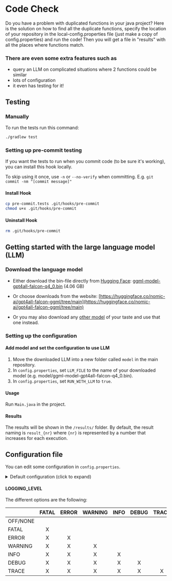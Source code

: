 # Code Check #

Do you have a problem with duplicated functions in your java project? Here is the solution on how to find all the duplicate functions, specify the location of your repository in the local-config.properties file (just make a copy of config.properties) and run the code! Then you will get a file in "results" with all the places where functions match.

### There are even some extra features such as ###

* query an LLM on complicated situations where 2 functions could be similar
* lots of configuration
* it even has testing for it!

## Testing ##

### Manually ###

To run the tests run this command:

```bash
./gradlew test
```

### Setting up pre-commit testing ###

If you want the tests to run when you commit code (to be sure it's working), you can install this hook locally.

To skip using it once, use `-n` or `--no-verify` when committing.
E.g. `git commit -nm "[commit message]"`

#### Install Hook ####

```bash
cp pre-commit.tests .git/hooks/pre-commit
chmod u+x .git/hooks/pre-commit
```

#### Uninstall Hook ####

```bash
rm .git/hooks/pre-commit
```

## Getting started with the large language model (LLM) ##

### Download the language model ###
* Either download the bin-file directly from [Hugging Face](https://huggingface.co/):
[ggml-model-gpt4all-falcon-q4_0.bin](https://huggingface.co/nomic-ai/gpt4all-falcon-ggml/resolve/main/ggml-model-gpt4all-falcon-q4_0.bin?download=true) (4.06 GB)

* Or choose downloads from the website:
[https://huggingface.co/nomic-ai/gpt4all-falcon-ggml/tree/main](https://huggingface.co/nomic-ai/gpt4all-falcon-ggml/tree/main)

* Or you may also download any [other model](https://huggingface.co/models) of your taste and use that one instead.

### Setting up the configuration ###

#### Add model and set the configuration to use LLM ####

1. Move the downloaded LLM into a new folder called `model` in the main repository.
2. In `config.properties`, set `LLM_FILE` to the name of your downloaded model (e.g. model/ggml-model-gpt4all-falcon-q4_0.bin).
3. In `config.properties`, set `RUN_WITH_LLM` to `true`.

#### Usage ####
Run `Main.java` in the project. <!-- TODO: Add run option/script that works "on the go". -->

#### Results ####
The results will be shown in the `/results/` folder. By default, the result naming is `result_{nr}` where `{nr}` is represented by a number that increases for each execution.

## Configuration file ##
You can edit some configuration in `config.properties`.

<details>
  <summary>
    Default configuration (click to expand)
  </summary>

###### *config.properties*
  ```shell
LOGGING_LEVEL=INFO
  # This is related to TEMP_FILE below.
TEMP_FILE_ENABLED=false
  # If enabled, this file will be deleted and replaced every run instead of using the results files.
TEMP_FILE=debugFile.txt
  # Directory of where the result files are saved. They range from 0 to 99.
PATH_TO_RESULTS=results
  # Set this property to a path that should be excluded. It's regex based, so writing [file1, file2] would exclude any file containing file1 and file2.
EXCLUDED_PATHS=[]
  # Prefix for the result files.
RESULT_NAME_PREFIX=result_{nr}
  # The LLM located in project root.
LLM_FILE=models/ggml-model-gpt4all-falcon-q4_0.bin
  # Run with LLM - needs a model defined and will take more computing power and time to run.
RUN_WITH_LLM=false
  # Directory path to where the code is to be scanned.
PATH_TO_CODE=src/test/resources/
  ```
</details>

#### LOGGING_LEVEL
The different options are the following:

|          | FATAL | ERROR | WARNING | INFO | DEBUG | TRACE |
|----------|:-----:|:-----:|:-------:|:----:|:-----:|:-----:|
| OFF/NONE |       |       |         |      |       |       |
| FATAL    |   X   |       |         |      |       |       |
| ERROR    |   X   |   X   |         |      |       |       |
| WARNING  |   X   |   X   |    X    |      |       |       |
| INFO     |   X   |   X   |    X    |  X   |       |       |
| DEBUG    |   X   |   X   |    X    |  X   |   X   |       |
| TRACE    |   X   |   X   |    X    |  X   |   X   |   X   |
